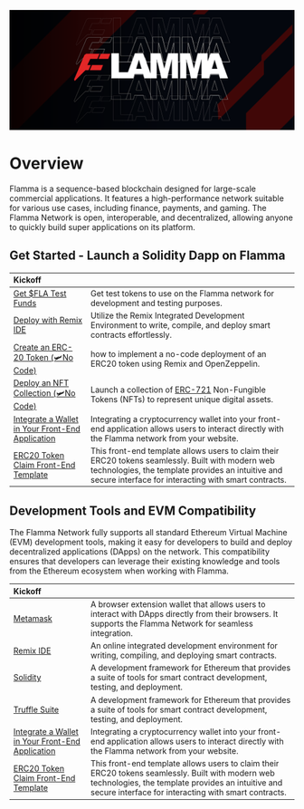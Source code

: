 ![flamma](public/banner.png)

# Overview
 
Flamma is a sequence-based blockchain designed for large-scale commercial applications. It features a high-performance network suitable for various use cases, including finance, payments, and gaming. The Flamma Network is open, interoperable, and decentralized, allowing anyone to quickly build super applications on its platform.

## Get Started - Launch a Solidity Dapp on Flamma

| Kickoff   |  |
| :----- | :---- |
| [Get $FLA Test Funds](https://flafaucet.dev/)     |  Get test tokens to use on the Flamma network for development and testing purposes.   |
| [Deploy with Remix IDE]() | Utilize the Remix Integrated Development Environment to write, compile, and deploy smart contracts effortlessly.  |
| [Create an ERC-20 Token (🛩️No Code)](/pages/QuickDappDeploy/erc20.mdx) | how to implement a no-code deployment of an ERC20 token using Remix and OpenZeppelin.  |
| [Deploy an NFT Collection (🛩️No Code)]() | Launch a collection of [ERC-721](https://eips.ethereum.org/EIPS/eip-721) Non-Fungible Tokens (NFTs) to represent unique digital assets.  |
| [Integrate a Wallet in Your Front-End Application]() | Integrating a cryptocurrency wallet into your front-end application allows users to interact directly with the Flamma network from your website.  |
| [ERC20 Token Claim Front-End Template]() | This front-end template allows users to claim their ERC20 tokens seamlessly. Built with modern web technologies, the template provides an intuitive and secure interface for interacting with smart contracts.  |

## Development Tools and EVM Compatibility

The Flamma Network fully supports all standard Ethereum Virtual Machine (EVM) development tools, making it easy for developers to build and deploy decentralized applications (DApps) on the network. This compatibility ensures that developers can leverage their existing knowledge and tools from the Ethereum ecosystem when working with Flamma.

| Kickoff   |  |
| :----- | :---- |
| [Metamask](https://metamask.io/)     |  A browser extension wallet that allows users to interact with DApps directly from their browsers. It supports the Flamma Network for seamless integration.   |
| [Remix IDE](https://remix.ethereum.org/) | An online integrated development environment for writing, compiling, and deploying smart contracts.  |
| [Solidity](https://soliditylang.org/) | A development framework for Ethereum that provides a suite of tools for smart contract development, testing, and deployment.  |
| [Truffle Suite](https://archive.trufflesuite.com/) | A development framework for Ethereum that provides a suite of tools for smart contract development, testing, and deployment. |
| [Integrate a Wallet in Your Front-End Application]() | Integrating a cryptocurrency wallet into your front-end application allows users to interact directly with the Flamma network from your website.  |
| [ERC20 Token Claim Front-End Template]() | This front-end template allows users to claim their ERC20 tokens seamlessly. Built with modern web technologies, the template provides an intuitive and secure interface for interacting with smart contracts.  |


  


  <XCard Icon={TruffleIcon} title="Truffle Suite" desc="A development framework for Ethereum that provides a suite of tools for smart contract development, testing, and deployment." href='https://archive.trufflesuite.com/' newtab fill="white">
  </XCard>

  <XCard Icon={OpenZeppelinIcon} title="OpenZeppelin" desc="A library of modular, reusable smart contracts for Ethereum, focused on security."  href='https://www.openzeppelin.com/' newtab>
  </XCard>

  <XCard Icon={HardhatIcon} title="Hardhat" desc="A flexible and extensible development environment for Ethereum that simplifies smart contract development and testing."  href='https://hardhat.org/' newtab>
  </XCard>

   <XCard Icon={Web3jsIcon} title="Web3.js" desc="A JavaScript library that enables developers to interact with the Ethereum blockchain. It can be used for deploying smart contracts, sending transactions, and more."  href='https://web3js.readthedocs.io/en/v1.10.0/' newtab>
  </XCard>

  <XCard Icon={EthersIcon} title="Ethers.js" desc="A library for interacting with the Ethereum blockchain and its ecosystem. It is designed to be a complete and compact library for managing Ethereum wallets and smart contracts."  href='https://docs.ethers.org/v5/' newtab>
  </XCard>

